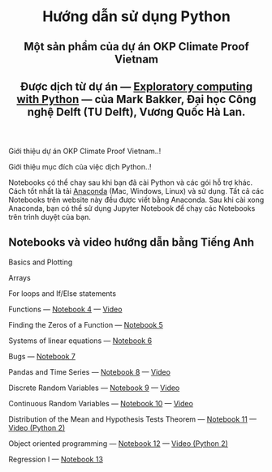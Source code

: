   <body>
    <header>
      <div class="inner">
        <h1>Hướng dẫn sử dụng Python</h1>
        <h2>Một sản phẩm của dự án OKP Climate Proof Vietnam</h2>
        <h2>Được dịch từ dự án &mdash; <a href="https://mbakker7.github.io/exploratory_computing_with_python/">Exploratory computing with Python</a> &mdash; của Mark Bakker, Đại học Công nghệ Delft (TU Delft), Vương Quốc Hà Lan.</h2>
        <h2></h2>
      </div>
    </header>

<body>
<p>Giới thiệu dự án OKP Climate Proof Vietnam..!</p>

<p>Giới thiệu mục đích của việc dịch Python..!</p>

<p>Notebooks có thể chay sau khi bạn đã cài Python và các gói hỗ trợ khác.
Cách tốt nhất là tải <a href="https://www.anaconda.com/products/individual">Anaconda</a> (Mac, Windows, Linux) và sử dụng.
Tất cả các Notebooks trên website này đều được viết bằng Anaconda. Sau khi cài xong Anaconda, bạn có thể sử dụng Jupyter Notebook để chạy các Notebooks trên trình duyệt của bạn.
</p>

<h2>Notebooks và video hướng dẫn bằng Tiếng Anh</h2>

<p> 
Basics and Plotting  
</p>

<p>Arrays  
</p>

<p>For loops and If/Else statements  
</p>

<p>Functions &mdash;
<a href="https://nbviewer.jupyter.org/github/OKP-Vietnam/OKP.Vietnam-Python/blob/OKP-Vietnam-master/py_exploratory_comp_4_sol_vn.ipynb">Notebook 4</a> 
&mdash;  <a href="https://youtu.be/ZqjYNtWanMM">Video</a>
</p>

<p>Finding the Zeros of a Function &mdash;
<a href="https://nbviewer.jupyter.org/github/OKP-Vietnam/OKP.Vietnam-Python/blob/OKP-Vietnam-master/py_exploratory_comp_5_sol_vn.ipynb">Notebook 5</a> 
</p>

<p>Systems of linear equations &mdash;
<a href="https://nbviewer.jupyter.org/github/OKP-Vietnam/OKP.Vietnam-Python/blob/OKP-Vietnam-master/py_exploratory_comp_6_sol_vn.ipynb">Notebook 6</a> 
</p>

<p>Bugs &mdash;
<a href="https://nbviewer.jupyter.org/github/OKP-Vietnam/OKP.Vietnam-Python/blob/OKP-Vietnam-master/py_exploratory_comp_7_sol_vn.ipynb">Notebook 7</a> 
</p>

<p>Pandas and Time Series &mdash;
<a href="https://nbviewer.jupyter.org/github/OKP-Vietnam/OKP.Vietnam-Python/blob/OKP-Vietnam-master/py_exploratory_comp_8_sol_vn.ipynb">Notebook 8</a>
&mdash;  <a href="https://youtu.be/MTdIY6uFY6M">Video</a>
</p>

<p>Discrete Random Variables &mdash;
<a href="https://nbviewer.jupyter.org/github/OKP-Vietnam/OKP.Vietnam-Python/blob/OKP-Vietnam-master/py_exploratory_comp_9_sol_vn.ipynb">Notebook 9</a> 
&mdash;  <a href="https://youtu.be/iKBHWz-MHR8">Video</a>
</p>

<p>Continuous Random Variables &mdash;
<a href="https://nbviewer.jupyter.org/github/OKP-Vietnam/OKP.Vietnam-Python/blob/OKP-Vietnam-master/py_exploratory_comp_10_sol_vn.ipynb">Notebook 10</a> 
&mdash;  <a href="https://youtu.be/ThpusgXnMGI">Video</a>
</p>

<p>Distribution of the Mean and Hypothesis Tests Theorem &mdash;
<a href="https://nbviewer.jupyter.org/github/OKP-Vietnam/OKP.Vietnam-Python/blob/OKP-Vietnam-master/py_exploratory_comp_11_sol_vn.ipynb">Notebook 11</a> 
&mdash;  <a href="http://youtu.be/OaD_bN3eg8o">Video (Python 2)</a>
</p>

<p>Object oriented programming &mdash;
<a href="https://nbviewer.jupyter.org/github/OKP-Vietnam/OKP.Vietnam-Python/blob/OKP-Vietnam-master/py_exploratory_comp_12_sol_vn.ipynb">Notebook 12</a>
&mdash;  <a href="https://youtu.be/pNLAEDbK03s">Video (Python 2)</a>
</p>

<p>Regression I &mdash;
<a href="https://nbviewer.jupyter.org/github/OKP-Vietnam/OKP.Vietnam-Python/blob/OKP-Vietnam-master/py_exploratory_comp_13_sol_vn.ipynb">Notebook 13</a>
</p>

</body>
